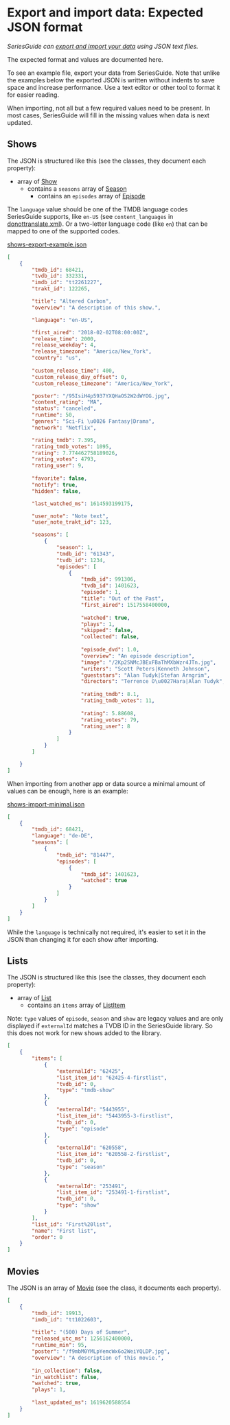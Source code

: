 # Export and import data: Expected JSON format

_SeriesGuide can [export and import your data](https://www.seriesgui.de/help/how-to/backup/backup)
using JSON text files._

The expected format and values are documented here.

To see an example file, export your data from SeriesGuide. Note that unlike the examples below the
exported JSON is written without indents to save space and increase performance. Use a text editor
or other tool to format it for easier reading.

When importing, not all but a few required values need to be present. In most cases, SeriesGuide 
will fill in the missing values when data is next updated.

## Shows

The JSON is structured like this (see the classes, they document each property):

- array of [Show](/app/src/main/java/com/battlelancer/seriesguide/dataliberation/model/Show.java)
  - contains a `seasons` array of [Season](/app/src/main/java/com/battlelancer/seriesguide/dataliberation/model/Season.java)
    - contains an `episodes` array of [Episode](/app/src/main/java/com/battlelancer/seriesguide/dataliberation/model/Episode.java)

The `language` value should be one of the TMDB language codes SeriesGuide supports, like `en-US` 
(see `content_languages` in [donottranslate.xml](/app/src/main/res/values/donottranslate.xml)). Or a 
two-letter language code (like `en`) that can be mapped to one of the supported codes.

[shows-export-example.json](shows-export-example.json)

```json
[
    {
        "tmdb_id": 68421,
        "tvdb_id": 332331,
        "imdb_id": "tt2261227",
        "trakt_id": 122265,

        "title": "Altered Carbon",
        "overview": "A description of this show.",

        "language": "en-US",

        "first_aired": "2018-02-02T08:00:00Z",
        "release_time": 2000,
        "release_weekday": 4,
        "release_timezone": "America/New_York",
        "country": "us",
        
        "custom_release_time": 400,
        "custom_release_day_offset": 0,
        "custom_release_timezone": "America/New_York",

        "poster": "/95IsiH4p5937YXQHaOS2W2dWYOG.jpg",
        "content_rating": "MA",
        "status": "canceled",
        "runtime": 50,
        "genres": "Sci-Fi \u0026 Fantasy|Drama",
        "network": "Netflix",

        "rating_tmdb": 7.395,
        "rating_tmdb_votes": 1095,
        "rating": 7.774462758189026,
        "rating_votes": 4793,
        "rating_user": 9,
      
        "favorite": false,
        "notify": true,
        "hidden": false,

        "last_watched_ms": 1614593199175,

        "user_note": "Note text",
        "user_note_trakt_id": 123,

        "seasons": [
            {
                "season": 1,
                "tmdb_id": "61343",
                "tvdb_id": 1234,
                "episodes": [
                    {
                        "tmdb_id": 991306,
                        "tvdb_id": 1401623,
                        "episode": 1,
                        "title": "Out of the Past",
                        "first_aired": 1517558400000,
                        
                        "watched": true,
                        "plays": 1,
                        "skipped": false,
                        "collected": false,
                        
                        "episode_dvd": 1.0,
                        "overview": "An episode description",
                        "image": "/2Kp2SNMcJBExFBaThMXbWzr4JTn.jpg",
                        "writers": "Scott Peters|Kenneth Johnson",
                        "gueststars": "Alan Tudyk|Stefan Arngrim",
                        "directors": "Terrence O\u0027Hara|Alan Tudyk",
                        
                        "rating_tmdb": 8.1,
                        "rating_tmdb_votes": 11,
                        
                        "rating": 5.88608,
                        "rating_votes": 79,
                        "rating_user": 8
                    }
                ]
            }
        ]

    }
]
```

When importing from another app or data source a minimal amount of values can be enough, here is an
example:

[shows-import-minimal.json](shows-import-minimal.json)

```json
[
    {
        "tmdb_id": 68421,
        "language": "de-DE",
        "seasons": [
            {
                "tmdb_id": "81447",
                "episodes": [
                    {
                        "tmdb_id": 1401623,
                        "watched": true
                    }
                ]
            }
        ]
    }
]
```

While the `language` is technically not required, it's easier to set it in the JSON than changing it
for each show after importing.

## Lists

The JSON is structured like this (see the classes, they document each property):

- array of [List](/app/src/main/java/com/battlelancer/seriesguide/dataliberation/model/List.java)
  - contains an `items` array of [ListItem](/app/src/main/java/com/battlelancer/seriesguide/dataliberation/model/ListItem.java)

Note: `type` values of `episode`, `season` and `show` are legacy values and are only displayed if
`externalId` matches a TVDB ID in the SeriesGuide library. So this does not work for new shows added
to the library.

```json
[
    {
        "items": [
            {
                "externalId": "62425",
                "list_item_id": "62425-4-firstlist",
                "tvdb_id": 0,
                "type": "tmdb-show"
            },
            {
                "externalId": "5443955",
                "list_item_id": "5443955-3-firstlist",
                "tvdb_id": 0,
                "type": "episode"
            },
            {
                "externalId": "620558",
                "list_item_id": "620558-2-firstlist",
                "tvdb_id": 0,
                "type": "season"
            },
            {
                "externalId": "253491",
                "list_item_id": "253491-1-firstlist",
                "tvdb_id": 0,
                "type": "show"
            }
        ],
        "list_id": "First%20list",
        "name": "First list",
        "order": 0
    }
]
```

## Movies

The JSON is an array of [Movie](/app/src/main/java/com/battlelancer/seriesguide/dataliberation/model/Movie.java)
(see the class, it documents each property).

```json
[
    {
        "tmdb_id": 19913,
        "imdb_id": "tt1022603",
        
        "title": "(500) Days of Summer",
        "released_utc_ms": 1256162400000,
        "runtime_min": 95,
        "poster": "/f9mbM0YMLpYemcWx6o2WeiYQLDP.jpg",
        "overview": "A description of this movie.",
        
        "in_collection": false,
        "in_watchlist": false,
        "watched": true,
        "plays": 1,
        
        "last_updated_ms": 1619620588554
    }
]
```
